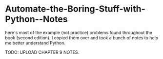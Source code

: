 # Automate-the-Boring-Stuff-with-Python--Notes
here's most of the example (not practice) problems found throughout the book (second edition). I copied them over and took a 
bunch of notes to help me better understand Python.

TODO: UPLOAD CHAPTER 9 NOTES. 

